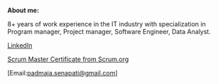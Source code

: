 **About me:**

8+ years of work experience in the IT industry with specialization in Program manager, Project manager, Software Engineer, Data Analyst.

[LinkedIn](https://www.linkedin.com/in/padmaja-senapati/)

[Scrum Master Certificate from Scrum.org](https://www.scrum.org/certificates/954754)

[Email:padmaja.senapati@gmail.com]
